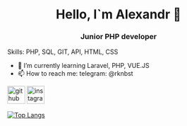 <h1 align="center">Hello, I`m Alexandr 👋</h1>
<h3 align="center">Junior PHP developer</h3>

Skills: PHP, SQL, GIT, API, HTML, CSS
 
- 🌱 I’m currently learning Laravel, PHP, VUE.JS
- 📫 How to reach me: telegram: @rknbst 


[<img src='https://cdn.jsdelivr.net/npm/simple-icons@3.0.1/icons/github.svg' alt='github' height='40'>](https://github.com/Null-ch)  [<img src='https://cdn.jsdelivr.net/npm/simple-icons@3.0.1/icons/instagram.svg' alt='instagram' height='40'>](https://www.instagram.com/a_mendicant/)  

[![Top Langs](https://github-readme-stats.vercel.app/api/top-langs/?username=Null-ch&hide_progress=true)](https://github.com/anuraghazra/github-readme-stats)

